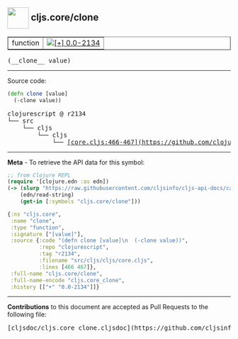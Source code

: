 ## <img width="48px" valign="middle" src="http://i.imgur.com/Hi20huC.png"> cljs.core/clone

 <table border="1">
<tr>

<td>function</td>
<td><a href="https://github.com/cljsinfo/cljs-api-docs/tree/0.0-2134"><img valign="middle" alt="[+] 0.0-2134" src="https://img.shields.io/badge/+-0.0--2134-lightgrey.svg"></a> </td>
</tr>
</table>

 <samp>
(__clone__ value)<br>
</samp>

---





Source code:

```clj
(defn clone [value]
  (-clone value))
```

 <pre>
clojurescript @ r2134
└── src
    └── cljs
        └── cljs
            └── <ins>[core.cljs:466-467](https://github.com/clojure/clojurescript/blob/r2134/src/cljs/cljs/core.cljs#L466-L467)</ins>
</pre>


---

__Meta__ - To retrieve the API data for this symbol:

```clj
;; from Clojure REPL
(require '[clojure.edn :as edn])
(-> (slurp "https://raw.githubusercontent.com/cljsinfo/cljs-api-docs/catalog/cljs-api.edn")
    (edn/read-string)
    (get-in [:symbols "cljs.core/clone"]))
```

```clj
{:ns "cljs.core",
 :name "clone",
 :type "function",
 :signature ["[value]"],
 :source {:code "(defn clone [value]\n  (-clone value))",
          :repo "clojurescript",
          :tag "r2134",
          :filename "src/cljs/cljs/core.cljs",
          :lines [466 467]},
 :full-name "cljs.core/clone",
 :full-name-encode "cljs.core_clone",
 :history [["+" "0.0-2134"]]}

```

---

__Contributions__ to this document are accepted as Pull Requests to the following file:

 <pre>
[cljsdoc/cljs.core_clone.cljsdoc](https://github.com/cljsinfo/cljs-api-docs/blob/master/cljsdoc/cljs.core_clone.cljsdoc)
</pre>

